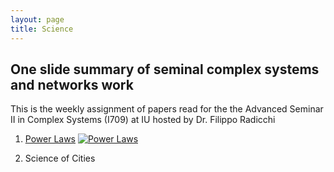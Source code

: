 ```yaml
---
layout: page
title: Science
---
```


## One slide summary of seminal complex systems and networks work

This is the weekly assignment of papers read for the the Advanced Seminar II in Complex Systems (I709) at IU hosted by Dr. Filippo Radicchi

1. [Power Laws](https://drive.google.com/file/d/1tE-zXmM-sQn87Joqy5myYyF2gwqNsJmO/view?usp=sharing)
[![Power Laws](https://jitha.me/wp-content/uploads/2015/01/random-vs-power-law-distribution-2.jpg)](https://drive.google.com/file/d/1tE-zXmM-sQn87Joqy5myYyF2gwqNsJmO/view?usp=sharing)

2. Science of Cities
